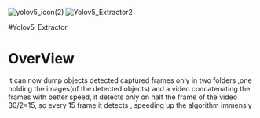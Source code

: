 ![yolov5_icon(2)](https://user-images.githubusercontent.com/33643615/202762501-eeeb9514-cf6a-4f24-a20d-435b1646dc10.png)              ![Yolov5_Extractor2](https://user-images.githubusercontent.com/33643615/202762792-a94d4b0c-aef2-49bb-959c-d27a9cba7051.png)


#Yolov5_Extractor

<h1>OverView</h1>
it can now dump objects detected captured frames  only in two folders ,one holding the images(of the detected objects) and a video concatenating the frames with better speed, it detects only on half the frame of the video 30/2=15, so every 15 frame it detects , speeding up the algorithm immensly
